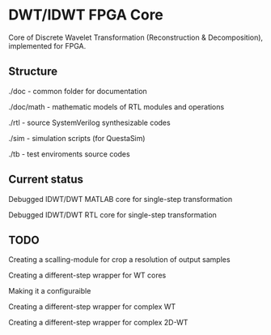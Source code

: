 # DWT/IDWT FPGA Core

Core of Discrete Wavelet Transformation (Reconstruction &amp; Decomposition), implemented for FPGA.

## Structure
<p>./doc - common folder for documentation

<p>./doc/math - mathematic models of RTL modules and operations

<p>./rtl - source SystemVerilog synthesizable codes

<p>./sim - simulation scripts (for QuestaSim)

<p>./tb - test enviroments source codes

## Current status
<p> Debugged IDWT/DWT MATLAB core for single-step transformation
<p> Debugged IDWT/DWT RTL core for single-step transformation

## TODO
<p> Creating a scalling-module for crop a resolution of output samples
<p> Creating a different-step wrapper for WT cores
<p> Making it a configuraible
<p> Creating a different-step wrapper for complex WT
<p> Creating a different-step wrapper for complex 2D-WT
